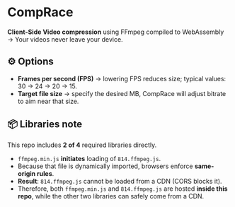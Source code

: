 # CompRace
**Client-Side Video compression** using FFmpeg compiled to WebAssembly → Your videos never leave your device.

## ⚙️ Options

* **Frames per second (FPS)** → lowering FPS reduces size; typical values: 30 → 24 → 20 → 15.
* **Target file size** → specify the desired MB, CompRace will adjust bitrate to aim near that size.

## 📦 Libraries note

This repo includes **2 of 4** required libraries directly.

* `ffmpeg.min.js` **initiates** loading of `814.ffmpeg.js`.
* Because that file is dynamically imported, browsers enforce **same-origin rules**.
* **Result**: `814.ffmpeg.js` cannot be loaded from a CDN (CORS blocks it).
* Therefore, both `ffmpeg.min.js` and `814.ffmpeg.js` are hosted **inside this repo**, while the other two libraries can safely come from a CDN.
